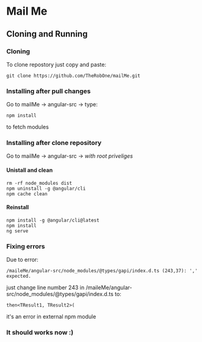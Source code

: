 # Mail Me

## Cloning and Running

### Cloning
To clone repostory just copy and paste:
```
git clone https://github.com/TheRobOne/mailMe.git
```
### Installing after pull changes
Go to mailMe -> angular-src ->
type:
```
npm install
```
to fetch modules

### Installing after clone repository
Go to mailMe -> angular-src ->
*with root priveliges*
#### Unistall and clean
```
rm -rf node_modules dist
npm uninstall -g @angular/cli
npm cache clean
```
#### Reinstall
```
npm install -g @angular/cli@latest
npm install
ng serve
```
### Fixing errors
Due to error:
```
/maileMe/angular-src/node_modules/@types/gapi/index.d.ts (243,37): ',' expected.
```
just change line number 243 in /maileMe/angular-src/node_modules/@types/gapi/index.d.ts to:
```
then<TResult1, TResult2>(
```
it's an error in external npm module

### It should works now :)
